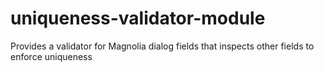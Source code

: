 # uniqueness-validator-module
Provides a validator for Magnolia dialog fields that inspects other fields to enforce uniqueness
